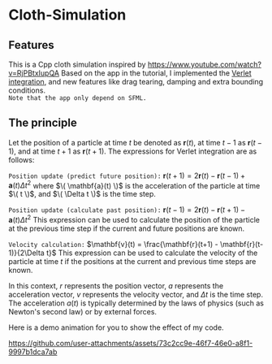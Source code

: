 # Cloth-Simulation
## Features
This is a Cpp cloth simulation inspired by https://www.youtube.com/watch?v=RjPBtxIupQA
Based on the app in the tutorial, I implemented the [Verlet integration](https://en.wikipedia.org/wiki/Verlet_integration), and new features like drag tearing, damping and extra bounding conditions.  
`Note that the app only depend on SFML.`

## The principle
Let the position of a particle at time $t$ be denoted as $\mathbf{r}(t)$, at time $t-1$ as $\mathbf{r}(t-1)$, and at time $t+1$ as $\mathbf{r}(t+1)$. The expressions for Verlet integration are as follows:

`Position update (predict future position):`
   $\mathbf{r}(t+1) = 2\mathbf{r}(t) - \mathbf{r}(t-1) + \mathbf{a}(t)\Delta t^2$ 
   where $\( \mathbf{a}(t) \)$ is the acceleration of the particle at time $\( t \)$, and $\( \Delta t \)$ is the time step.

`Position update (calculate past position):`
   $\mathbf{r}(t-1) = 2\mathbf{r}(t) - \mathbf{r}(t+1) - \mathbf{a}(t)\Delta t^2$ 
   This expression can be used to calculate the position of the particle at the previous time step if the current and future positions are known.

`Velocity calculation:`
   $\mathbf{v}(t) = \frac{\mathbf{r}(t+1) - \mathbf{r}(t-1)}{2\Delta t}$ 
   This expression can be used to calculate the velocity of the particle at time $t$ if the positions at the current and previous time steps are known.

In this context, $r$ represents the position vector, $a$ represents the acceleration vector, $v$ represents the velocity vector, and $\Delta
 t$ is the time step. The acceleration $a(t)$ is typically determined by the laws of physics (such as Newton's second law) or by external forces. 

 
Here is a demo animation for you to show the effect of my code.  

https://github.com/user-attachments/assets/73c2cc9e-46f7-46e0-a8f1-9997b1dca7ab
